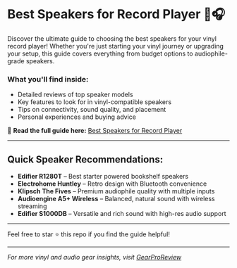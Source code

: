 # Best Speakers for Record Player 🎵🎧

Discover the ultimate guide to choosing the best speakers for your vinyl record player! Whether you're just starting your vinyl journey or upgrading your setup, this guide covers everything from budget options to audiophile-grade speakers.

### What you'll find inside:
- Detailed reviews of top speaker models
- Key features to look for in vinyl-compatible speakers
- Tips on connectivity, sound quality, and placement
- Personal experiences and buying advice

🔗 **Read the full guide here:** [Best Speakers for Record Player](https://gearproreview.com/best-speakers-for-record-player/)

---

## Quick Speaker Recommendations:
- **Edifier R1280T** – Best starter powered bookshelf speakers
- **Electrohome Huntley** – Retro design with Bluetooth convenience
- **Klipsch The Fives** – Premium audiophile quality with multiple inputs
- **Audioengine A5+ Wireless** – Balanced, natural sound with wireless streaming
- **Edifier S1000DB** – Versatile and rich sound with high-res audio support

---

Feel free to star ⭐ this repo if you find the guide helpful!

---

*For more vinyl and audio gear insights, visit [GearProReview](https://gearproreview.com)*
